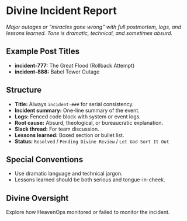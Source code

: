 # Divine Incident Report

*Major outages or “miracles gone wrong” with full postmortem, logs, and lessons learned. Tone is dramatic, technical, and sometimes absurd.*

## Example Post Titles
- **incident-777:** The Great Flood (Rollback Attempt)
- **incident-888:** Babel Tower Outage

## Structure
- **Title:** Always `incident-###` for serial consistency.
- **Incident summary:** One-line summary of the event.
- **Logs:** Fenced code block with system or event logs.
- **Root cause:** Absurd, theological, or bureaucratic explanation.
- **Slack thread:** For team discussion.
- **Lessons learned:** Boxed section or bullet list.
- **Status:** `Resolved` / `Pending Divine Review` / `Let God Sort It Out`

## Special Conventions
- Use dramatic language and technical jargon.
- Lessons learned should be both serious and tongue-in-cheek.

## Divine Oversight
Explore how HeavenOps monitored or failed to monitor the incident.
